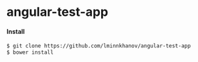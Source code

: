 # angular-test-app

#### Install
```sh
$ git clone https://github.com/lminnkhanov/angular-test-app
$ bower install
```
